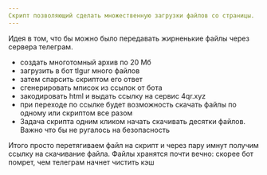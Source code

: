 ```yaml
---
Скрипт позволяющий сделать множественную загрузки файлов со страницы.
---
```


Идея в том, что бы можно было передавать жирненькие файлы через сервера телеграм.

- создать многотомный архив по 20 Мб
- загрузить в бот tlgur много файлов
- затем спарсить скриптом его ответ
- сгенерировать мписок из ссылок от бота
- закодировать html и выдать ссылку на сервис 4qr.xyz
- при переходе по ссылке будет возможность скачать файлы по одному или скриптом все разом
- Задача скрипта одним кликом начать скачивать десятки файлов. Важно что бы не ругалось на безопасность

Итого просто перетягиваем файл на скрипт и через пару имнут получим ссылку на скачивание файла. Файлы хранятся почти вечно: скорее бот помрет, чем телеграм начнет чистить кэш
